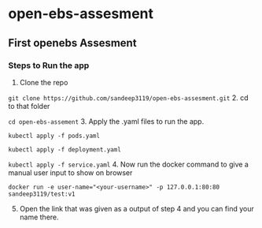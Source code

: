 # open-ebs-assesment
## First openebs Assesment

### Steps to Run the app
 1. Clone the repo
 
  ```git clone https://github.com/sandeep3119/open-ebs-assesment.git```
 2. cd to that folder
 
  ```cd open-ebs-assement```
 3. Apply the .yaml files to run the app.
 
  ```kubectl apply -f pods.yaml```
  
  ```kubectl apply -f deployment.yaml```
  
  ```kubectl apply -f service.yaml```
 4. Now run the docker command to give a manual user input to show on browser
 
  ```docker run -e user-name="<your-username>" -p 127.0.0.1:80:80 sandeep3119/test:v1```
  
 5. Open the link that was given as a output of step 4 and you can find your name there.

	

